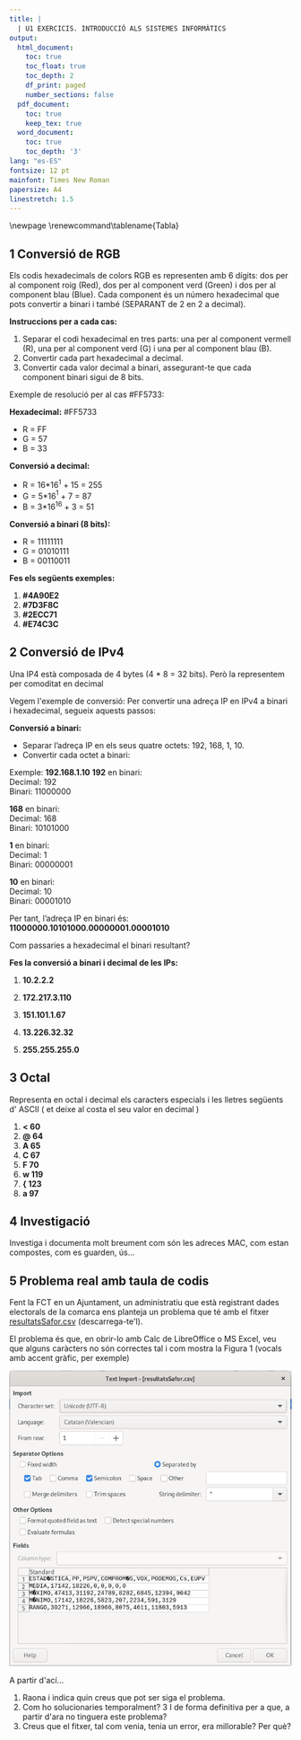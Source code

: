 ```yaml
---
title: |
  | U1 EXERCICIS. INTRODUCCIÓ ALS SISTEMES INFORMÀTICS
output:
  html_document:
    toc: true
    toc_float: true
    toc_depth: 2
    df_print: paged
    number_sections: false
  pdf_document: 
    toc: true
    keep_tex: true
  word_document:
    toc: true
    toc_depth: '3'
lang: "es-ES"
fontsize: 12 pt
mainfont: Times New Roman
papersize: A4
linestretch: 1.5
---
```


\newpage
\renewcommand\tablename{Tabla}

## 1 Conversió de RGB

Els codis hexadecimals de colors RGB es representen amb 6 dígits: dos per al component roig (Red), dos per al component verd (Green) i dos per al component blau (Blue). Cada component és un número hexadecimal que pots convertir a binari i també (SEPARANT de 2 en 2 a decimal).

**Instruccions per a cada cas:**

1. Separar el codi hexadecimal en tres parts: una per al component vermell (R), una per al component verd (G) i una per al component blau (B).
2. Convertir cada part hexadecimal a decimal.
3. Convertir cada valor decimal a binari, assegurant-te que cada component binari sigui de 8 bits.

Exemple de resolució per al cas #FF5733:

**Hexadecimal:** #FF5733  
   - R = FF  
   - G = 57  
   - B = 33  

**Conversió a decimal:**
   - R = 16*16$^{1}$ + 15 = 255  
   - G = 5*16$^{1}$ + 7 = 87  
   - B = 3*16$^{16}$ + 3 =  51

**Conversió a binari (8 bits):** 
   - R = 11111111  
   - G = 01010111  
   - B = 00110011  
   

**Fes els següents exemples:**

1. **#4A90E2**  
3. **#7D3F8C**  
4. **#2ECC71**  
5. **#E74C3C**  


## 2 Conversió de IPv4

Una IP4 està composada de 4 bytes (4 * 8 = 32 bits). Però la representem per comoditat en decimal

Vegem l'exemple de conversió:
Per convertir una adreça IP en IPv4 a binari i hexadecimal, segueix aquests passos:



**Conversió a binari:**

   - Separar l’adreça IP en els seus quatre octets: 192, 168, 1, 10.
   - Convertir cada octet a binari:

Exemple: **192.168.1.10**
  **192** en binari:  
       Decimal: 192  
       Binari: 11000000

  **168** en binari:  
       Decimal: 168  
       Binari: 10101000

  **1** en binari:  
       Decimal: 1  
       Binari: 00000001

  **10** en binari:  
       Decimal: 10  
       Binari: 00001010

Per tant, l’adreça IP en binari és:  
     **11000000.10101000.00000001.00001010**

Com passaries a hexadecimal el binari resultant?

**Fes la conversió a binari i decimal de les IPs:**


1. **10.2.2.2**

2. **172.217.3.110**

3. **151.101.1.67**

4. **13.226.32.32**

5. **255.255.255.0**


## 3 Octal

Representa en octal i decimal els caracters especials i les lletres següents d' ASCII ( et deixe al costa el seu valor en decimal )

1. **<	60**
2. **@	64**
3. **A	65**
4. **C	67**
5. **F	70**
6. **w	119**
7. **{	123**
8. **a  97**

## 4 Investigació

Investiga i documenta molt breument com són les adreces MAC, com estan compostes,  com es guarden, ús...

## 5 Problema real amb taula de codis

Fent la FCT en un Ajuntament, un administratiu que està registrant dades electorals de la comarca ens planteja un problema que té amb el fitxer [resultatsSafor.csv](altres/resultatsSafor.csv) (descarrega-te'l).

El problema és que, en obrir-lo amb Calc de LibreOffice o MS Excel, veu que alguns caràcters no són correctes tal i com mostra la Figura 1 (vocals amb accent gràfic, per exemple)

![*Figura 1: Importació de CSV*](png/resultatsSafor.png)

A partir d'ací...

1. Raona i indica quin creus que pot ser siga el problema.
2. Com ho solucionaries temporalment?
3  I de forma definitiva per a que, a partir d'ara no tinguera este problema?
4. Creus que el fitxer, tal com venia, tenia un error, era millorable? Per què?


